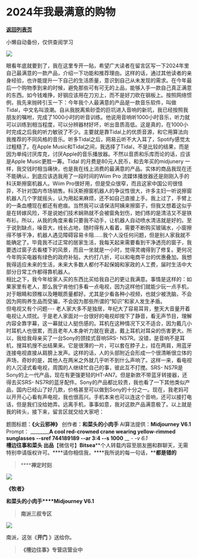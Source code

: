 # 2024年我最满意的购物

[**返回列表页**](/gzh/槽边往事)

小懒自动备份，仅供查阅学习

![](https://mmbiz.qpic.cn/mmbiz_jpg/Ia6gU9JNtkobiaYoDLUlh6ru323ywycD9bicOPCMNB3gaAqp5qH3NxkJrIVNhicfKFj8Bg0jokbp9uzbEllcLemFQ/640?wx_fmt=jpeg&from;=appmsg)

眼看年底就要到了，我在这里专开一贴，希望广大读者在留言区写一下2024年里自己最满意的一款产品，介绍一下功能和推荐理由。这样的话，通过其他读者的亲身经验，也许能提升一下自己的生活质量，意识到自己从未发现的需求。在今年最后一个购物季到来的时候，避免那些可有可无的上品，能够入手一款自己真正满意的东西。如今钱难挣，好钢应该用在刀刃上，而不是好刀砍在钢板上。按照网络惯例，我先来抛砖引玉一下：今年我个人最满意的产品是一款音乐软件，叫做Tidal，中文名叫浪潮。自从我脱离紫砂壶的巨坑进入音响的新坑，我已经按照我朋友的嘱咐，完成了1000小时的听音训练。他说用音响听1000小时音乐，听力就可以训练到相当程度，可以分辨器材好坏，听出音质高低。这是真的，在1000小时完成之后我的听力敏锐了不少。主要就是靠Tidal上的优质音源，和它用算法向我推荐的不同风格的音乐。听多Tidal之后，网易云听不大入耳了，Spotify感觉太过粗糙了。在Apple
Music和Tidal之间，我选择了Tidal，不是比较的结果，而是因为单纯讨厌库克，讨厌Apple的音乐播放器。不然以音质和乐库而论的话，应该是Apple
Music更胜一筹。Tidal 的月费是80元人民币，和去年买的midjunery
一样，我交钱时相当痛快，也是我在线上消费的最满意的产品。实体的商品我现在还不能确认，到底应该选我用了一段时间的Wiim Pro
流媒体播放器还是刚刚入手的科沃斯擦窗机器人。Wiim
Pro很好用，但是受众很窄，而且这家中国公司很怪异，不针对国内市场销售。科沃斯擦窗机器人的争议性很大，许多主妇一听说擦窗机器人几个字就摇头，认为用起来麻烦，还不如自己直接上手。我上过了，手臂上的一条血槽现在都还有疤痕。当然我可以请保洁阿姨来擦窗子，但我又想着这似乎是在转嫁风险，不是说她们技术娴熟就不会被窗角划伤，她们练的是清洁又不是铁布衫。所以，从我的角度来看只要我不动手，让机器人自动喷水清洁就是好的。至于说到缺点，噪音大，线长占地，随时得有人看着，需要不断购买玻璃水，小窗擦得不够干净，机器人遇见障碍容易卡阻......我个人没任何问题，但是别人家我就不能确定了。毕竟我不过正常的居家生活，我每天起来需要看到干净透亮的窗子，我要透过窗子去看楼下的风景，而且一坐就是一小时，觉得灵魂得到了修复。更何况今年购买电器有绿色的政府补贴，大约打八折，可以和电商平台的优惠叠加。我想我得适应未来的生活，未来大多数人都付不起保姆和家政的人工费，届时生活中大部分日常工作都得靠机器人。  
相比之下，我今年给家人买的东西比买给我自己的更让我满意。事情是这样的：如果家里有老人，那么我宁肯他们多看一点电视，因为这样他们就能少玩一点手机，对于眼睛和颈椎以及睡眠质量都好。尤其是少看各种小视频，也就少被洗脑，不会因为网购养生品而受骗，不会因为那些所谓的“知识”和家人发生矛盾。  
但电视又有个问题---
老人家大多不是独居，年纪大了容易耳背，整天大音量开着电视让人烦扰。于是老人家面对一台很好的电视却按下了静音，看无声节目，理解内容全靠字幕，这一幕就让人挺伤感的。耳机在这种情况下又不适合，因为戴几小时耳机人也很累，而且老年人本身听力就在衰退，戴上耳机对耳朵的伤害更大。所以，我给我母亲买了一台Sony的颈挂式音响SRS-
NS7R。没错，是音响不是耳机，搜耳机搜不出结果来。它是很薄的一片，可以套在脖子上，挂在两肩，用蓝牙连接电视直接从肩膀上发声。这样的话，人的头部附近会形成一个很清晰很立体的声场，奇妙的是，其他人在两米之外就几乎听不到什么声响了。这样一来，看电视的人沉浸式看电视，周围的人继续忙自己的事，彼此互不打搅。SRS-
NS7R是Sony的上一代产品，现在有更强更轻的HT-AN7。但是新款不带蓝牙转接器，还得去买SRS-
NS7R的蓝牙配件。Sony的产品都比较贵，我也看了一下其他类似产品，国内已经山了好几款，价格甚至可以做到Sony的十分之一。现在，我老妈可以开开心心看有声电视，我也很高兴。手机本来也可以连这个音响，还可以接打电话，但是我们没给她弄。远离手机，事事如意，我对这款产品满意极了。以上就是我的砖头，接下来，留言区就交给大家吧：

  

题图标题：**《火云邪神》** 创作者：**和菜头的小肉手** AI算法提供：**Midjourney V6.1** Prompt： __________A
cool red-crowned crane wearing yellow-rimmed sunglasses --sref 744189189 --ar
3:4 --s 1000__ __ __-_ -v 6.1_  
**槽边往事****和菜头
出品******【微信号】****Bitsea******个人转载内容至朋友圈和群聊天，无需特别申请版权许可。****请你相信我，****我所说的每一句话，****都是错的**

> ******禅定时刻**

![](https://mmbiz.qpic.cn/mmbiz_jpg/Ia6gU9JNtkobiaYoDLUlh6ru323ywycD9sCqeHUl4MtxDicHCXCZ4LtXO2cLrynJX4JIYibuN3PIayiayyicibeASzrg/640?wx_fmt=jpeg&from;=appmsg)

**《牧者》**

**和菜头的小肉手****Midjourney V6.1**

> **南派三叔专区**

![](https://mmbiz.qpic.cn/mmbiz_jpg/Ia6gU9JNtkobiaYoDLUlh6ru323ywycD9AibMSYFSvARocll4LmMzrg4HAOpDf2bib3mkYVv7fkPH8QzyicfiacoYHg/640?wx_fmt=jpeg&from;=appmsg)

南派，这张《**开门** 》送给你。

> **《槽边往事》专营店营业中**

  

